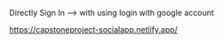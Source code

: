 Directly Sign In --> with using  login with google account


https://capstoneproject-socialapp.netlify.app/
